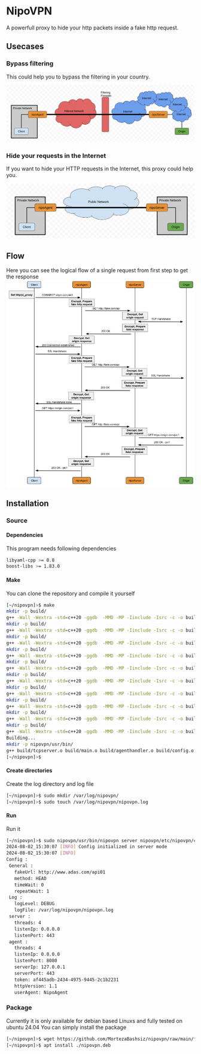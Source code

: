 # NipoVPN
A powerfull proxy to hide your http packets inside a fake http request.

## Usecases

### Bypass filtering
This could help you to bypass the filtering in your country.

![enter image description here](https://github.com/MortezaBashsiz/nipovpn/blob/main/files/pic/archFilternet.png)

### Hide your requests in the Internet
If you want to hide your HTTP requests in the Internet, this proxy could help you.

![enter image description here](https://github.com/MortezaBashsiz/nipovpn/blob/main/files/pic/archInternet.png)

## Flow
Here you can see the logical flow of a single request from first step to get the response
![enter image description here](https://github.com/MortezaBashsiz/nipovpn/blob/main/files/pic/flow.png)

## Installation

### Source

#### Dependencies
This program needs following dependencies
```bash
libyaml-cpp >= 0.8
boost-libs >= 1.83.0
```

#### Make
You can clone the repository and compile it yourself
```bash
[~/nipovpn]>$ make 
mkdir -p build/
g++ -Wall -Wextra -std=c++20 -ggdb  -MMD -MP -Iinclude -Isrc -c -o build/tcpserver.o src/tcpserver.cpp -Llib -lyaml-cpp -lssl -lcrypto
mkdir -p build/
g++ -Wall -Wextra -std=c++20 -ggdb  -MMD -MP -Iinclude -Isrc -c -o build/main.o src/main.cpp -Llib -lyaml-cpp -lssl -lcrypto
mkdir -p build/
g++ -Wall -Wextra -std=c++20 -ggdb  -MMD -MP -Iinclude -Isrc -c -o build/agenthandler.o src/agenthandler.cpp -Llib -lyaml-cpp -lssl -lcrypto
mkdir -p build/
g++ -Wall -Wextra -std=c++20 -ggdb  -MMD -MP -Iinclude -Isrc -c -o build/config.o src/config.cpp -Llib -lyaml-cpp -lssl -lcrypto
mkdir -p build/
g++ -Wall -Wextra -std=c++20 -ggdb  -MMD -MP -Iinclude -Isrc -c -o build/tcpclient.o src/tcpclient.cpp -Llib -lyaml-cpp -lssl -lcrypto
mkdir -p build/
g++ -Wall -Wextra -std=c++20 -ggdb  -MMD -MP -Iinclude -Isrc -c -o build/http.o src/http.cpp -Llib -lyaml-cpp -lssl -lcrypto
mkdir -p build/
g++ -Wall -Wextra -std=c++20 -ggdb  -MMD -MP -Iinclude -Isrc -c -o build/tcpconnection.o src/tcpconnection.cpp -Llib -lyaml-cpp -lssl -lcrypto
mkdir -p build/
g++ -Wall -Wextra -std=c++20 -ggdb  -MMD -MP -Iinclude -Isrc -c -o build/log.o src/log.cpp -Llib -lyaml-cpp -lssl -lcrypto
mkdir -p build/
g++ -Wall -Wextra -std=c++20 -ggdb  -MMD -MP -Iinclude -Isrc -c -o build/serverhandler.o src/serverhandler.cpp -Llib -lyaml-cpp -lssl -lcrypto
mkdir -p build/
g++ -Wall -Wextra -std=c++20 -ggdb  -MMD -MP -Iinclude -Isrc -c -o build/runner.o src/runner.cpp -Llib -lyaml-cpp -lssl -lcrypto
Building...
mkdir -p nipovpn/usr/bin/
g++ build/tcpserver.o build/main.o build/agenthandler.o build/config.o build/tcpclient.o build/http.o build/tcpconnection.o build/log.o build/serverhandler.o build/runner.o -o nipovpn/usr/bin/nipovpn -Llib -lyaml-cpp -lssl -lcrypto
[~/nipovpn]>$

```

#### Create directories
Create the log directory and log file
```bash
[~/nipovpn]>$ sudo mkdir /var/log/nipovpn/
[~/nipovpn]>$ sudo touch /var/log/nipovpn/nipovpn.log 
```

#### Run
Run it
```bash
[~/nipovpn]>$ sudo nipovpn/usr/bin/nipovpn server nipovpn/etc/nipovpn/config.yaml
2024-08-02_15:30:07 [INFO] Config initialized in server mode 
2024-08-02_15:30:07 [INFO] 
Config :
 General :
   fakeUrl: http://www.adas.com/api01
   method: HEAD
   timeWait: 0
   repeatWait: 1
 Log :
   logLevel: DEBUG
   logFile: /var/log/nipovpn/nipovpn.log
 server :
   threads: 4
   listenIp: 0.0.0.0
   listenPort: 443
 agent :
   threads: 4
   listenIp: 0.0.0.0
   listenPort: 8080
   serverIp: 127.0.0.1
   serverPort: 443
   token: af445adb-2434-4975-9445-2c1b2231
   httpVersion: 1.1
   userAgent: NipoAgent 
```

### Package
Currently it is only available for debian based Linuxs and fully tested on ubuntu 24.04
You can simply install the package
```bash
[~/nipovpn]>$ wget https://github.com/MortezaBashsiz/nipovpn/raw/main/files/deb/nipovpn.deb
[~/nipovpn]>$ apt install ./nipovpn.deb
```
